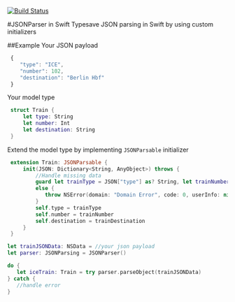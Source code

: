 [![Build Status](https://travis-ci.org/lightsprint09/JSONParser.svg?branch=master)](https://travis-ci.org/lightsprint09/JSONParser)

#JSONParser in Swift
Typesave JSON parsing in Swift by using custom initializers

##Example
 Your JSON payload
```javascript
 { 
    "type": "ICE",
    "number": 102,
    "destination": "Berlin Hbf"
 }
```
 Your model type
```swift
 struct Train {
     let type: String
     let number: Int
     let destination: String
 }
```
 Extend the model type by implementing ```JSONParsable``` initializer
```swift 
 extension Train: JSONParsable {
     init(JSON: Dictionary<String, AnyObject>) throws {
         //Handle missing data
         guard let trainType = JSON["type"] as? String, let trainNumber = JSON["number"] as? Int, let trainDestination = JSON["destination"] as? String
         else {
            throw NSError(domain: "Domain Error", code: 0, userInfo: nil)
         }
         self.type = trainType
         self.number = trainNumber
         self.destination = trainDestination
     }
 }
 ```
 
 ```swift 
 let trainJSONData: NSData = //your json payload
 let parser: JSONParsing = JSONParser()
 
 do {
    let iceTrain: Train = try parser.parseObject(trainJSONData)
 } catch {
    //handle error
 }
```
